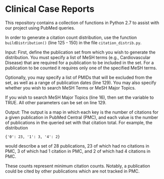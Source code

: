 # Clinical Case Reports

This repository contains a collection of functions in Python 2.7 to assist with our project using PubMed queries.

In order to generate a citation count distribution, use the function ```buildDistribution()``` (line 125 - 150) in the file ```citation_distrib.py```.

Input:
First, define the publication set from which you wish to generate the distribution. You must specify a list of MeSH terms (e.g., Cardiovascular Disease) that are required for a publication to be included in the set. For a publication to be counted it requires only one of the specified MeSH terms.

Optionally, you may specify a list of PMIDs that will be excluded from the set, as well as a range of publication dates (line 129). You may also specify whether you wish to search MeSH Terms or MeSH Major Topics.

If you wish to search MeSH Major Topics (line 16), then set the variable to TRUE. All other parameters can be set on line 129.

Output:
The output is a map in which each key is the number of citations for a given publication in PubMed Central (PMC), and each value is the number of publications in the queried set with that citation total. For example, the distribution

```
{'0': 23, '1': 3, '4': 2}
```

would describe a set of 28 publications, 23 of which had no citations in PMC, 3 of which had 1 citation in PMC, and 2 of which had 4 citations in PMC.

These counts represent minimum citation counts. Notably, a publication could be cited by other publications which are not tracked in PMC.
